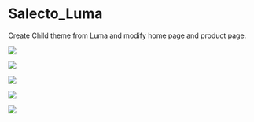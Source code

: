 # Salecto_Luma
Create Child theme from Luma and modify home page and product page.

<p><img src="https://i.ibb.co/QKPy6JJ/Home-Page.png"></p>
<p><img src="https://i.ibb.co/pwGqdd9/Home-Page-1.png"></p>
<p><img src="https://i.ibb.co/TKWT8dj/Screenshot-from-2021-02-25-20-08-56.png"></p>
<p><img src="https://i.ibb.co/5nLNX5F/Screenshot-from-2021-02-25-20-09-01.png"></p>
<p><img src="https://i.ibb.co/HG5pqGh/Screenshot-from-2021-02-25-20-09-18.png"></p>
